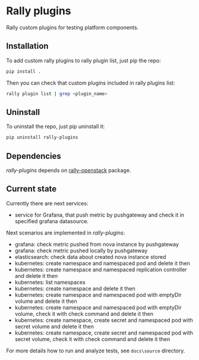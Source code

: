 # Rally plugins

Rally custom plugins for testing platform components.

## Installation

To add custom rally plugins to rally plugin list, just pip the repo:

```sh
pip install .
```

Then you can check that custom plugins included in rally plugins list:

```sh
rally plugin list | grep <plugin_name>
```

## Uninstall

To uninstall the repo, just pip uninstall it:

```sh
pip uninstall rally-plugins
```

## Dependencies

*rally-plugins* depends on [rally-openstack](https://github.com/openstack/rally-openstack) package.

## Current state

Currently there are next services:

- service for Grafana, that push metric by pushgateway and check it in specified grafana datasource.

Next scenarios are implemented in *rally-plugins*:

- grafana: check metric pushed from nova instance by pushgateway
- grafana: check metric pushed locally by pushgateway
- elasticsearch: check data about created nova instance stored
- kubernetes: create namespace and namespaced pod and delete it then
- kubernetes: create namespace and namespaced replication controller and
  delete it then
- kubernetes: list namespaces
- kubernetes: create namespace and delete it then
- kubernetes: create namespace and namespaced pod with emptyDir volume and
  delete it then
- kubernetes: create namespace and namespaced pod with emptyDir volume, check
  it with check command and delete it then
- kubernetes: create namespace, create secret and namespaced pod with secret
  volume and delete it then
- kubernetes: create namespace, create secret and namespaced pod with secret
  volume, check it with check command and delete it then
  
For more details how to run and analyze tests, see `docs\source` directory. 
